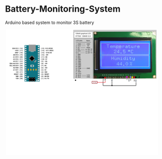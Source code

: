 # Battery-Monitoring-System
Arduino based system to monitor 3S battery


<p align="center"><img src="Images/schematic.png" width="500"/></p>